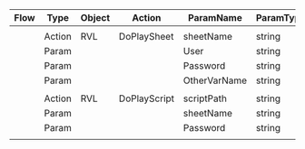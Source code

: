 | Flow | Type   | Object | Action       | ParamName    | ParamType | ParamValue              |
| ---- | ------ | ------ | ------------ | ------------ | --------- | ----------------------- |
|      |        |        |              |              |           |                         |
|      | Action | RVL    | DoPlaySheet  | sheetName    | string    | SheetWithParams         |
|      | Param  |        |              | User         | string    | ExtUser                 |
|      | Param  |        |              | Password     | string    | ExtPassword             |
|      | Param  |        |              | OtherVarName | string    | somevalue               |
|      |        |        |              |              |           |                         |
|      | Action | RVL    | DoPlayScript | scriptPath   | string    | %WORKDIR%\Main.rvl.xlsx |
|      | Param  |        |              | sheetName    | string    | SheetWithParams         |
|      | Param  |        |              | Password     | string    | OnlyPasswordChanged     |
|      |        |        |              |              |           |                         |

